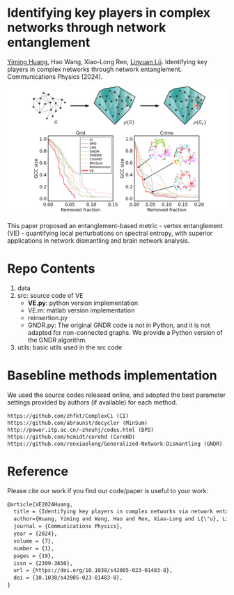 # Identifying key players in complex networks through network entanglement

[Yiming Huang](https://yiminghh.github.io/), Hao Wang, Xiao-Long Ren, [Linyuan Lü](https://linyuanlab.com/). Identifying key players in complex networks through network entanglement. Communications Physics (2024).

<p align="center">
  <img src=".\VertexEnt.png" width="700">
</p>

This paper proposed an entanglement-based metric - vertex entanglement (VE) - quantifying local perturbations on spectral entropy, with superior applications in network dismantling and brain network analysis.




# Repo Contents

1. data
2. src: source code of VE
   - **VE.py**: python version implementation
   - VE.m: matlab version implementation
   - reinsertion.py 
   - GNDR.py: The original GNDR code is not in Python, and it is not adapted for non-connected graphs. We provide a Python version of the GNDR algorithm. 
3. utils: basic utils used in the src code


# Basebline methods implementation
We used the source codes released online, and adopted the best parameter settings provided by authors (if available) for each method.
```
https://github.com/zhfkt/ComplexCi (CI)
https://github.com/abraunst/decycler (MinSum)
http://power.itp.ac.cn/~zhouhj/codes.html (BPD)
https://github.com/hcmidt/corehd (CoreHD)
https://github.com/renxiaolong/Generalized-Network-Dismantling (GNDR)
```

# Reference

Please cite our work if you find our code/paper is useful to your work:
```latex
@article{VE2024Huang,  
  title = {Identifying key players in complex networks via network entanglement},  
  author={Huang, Yiming and Wang, Hao and Ren, Xiao-Long and L{\"u}, Linyuan},
  journal = {Communications Physics},  
  year = {2024},  
  volume = {7},  
  number = {1},  
  pages = {19},  
  issn = {2399-3650},  
  url = {https://doi.org/10.1038/s42005-023-01483-8},  
  doi = {10.1038/s42005-023-01483-8},  
}
```






